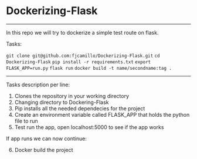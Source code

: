 # Dockerizing-Flask

------

In this repo we will try to dockerize a simple test route on flask. 

Tasks:

`git clone git@github.com:fjcamillo/Dockerizing-Flask.git`
`cd Dockerizing-Flask`
`pip install -r requirements.txt`
`export FLASK_APP=run.py`
`flask run`
`docker build -t name/secondname:tag .`


------

Tasks description per line:

1. Clones the repository in your working directory
2. Changing directory to Dockering-Flask
3. Pip installs all the needed dependecies for the project
4. Create an environment variable called FLASK_APP that holds the python file to run
5. Test run the app, open localhost:5000 to see if the app works

If app runs we can now continue:

6. Docker build the project


